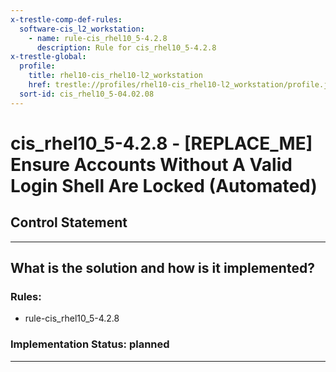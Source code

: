 ```yaml
---
x-trestle-comp-def-rules:
  software-cis_l2_workstation:
    - name: rule-cis_rhel10_5-4.2.8
      description: Rule for cis_rhel10_5-4.2.8
x-trestle-global:
  profile:
    title: rhel10-cis_rhel10-l2_workstation
    href: trestle://profiles/rhel10-cis_rhel10-l2_workstation/profile.json
  sort-id: cis_rhel10_5-04.02.08
---
```


# cis_rhel10_5-4.2.8 - \[REPLACE_ME\] Ensure Accounts Without A Valid Login Shell Are Locked (Automated)

## Control Statement

______________________________________________________________________

## What is the solution and how is it implemented?

<!-- For implementation status enter one of: implemented, partial, planned, alternative, not-applicable -->

<!-- Note that the list of rules under ### Rules: is read-only and changes will not be captured after assembly to JSON -->

<!-- Add control implementation description here for control: cis_rhel10_5-4.2.8 -->

### Rules:

  - rule-cis_rhel10_5-4.2.8

### Implementation Status: planned

______________________________________________________________________
